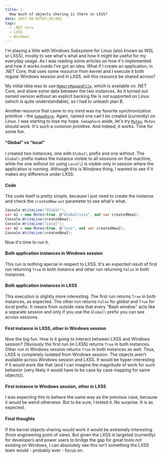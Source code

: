 ```yaml
---
title: |-
  How much of objects sharing is there in LXSS?
date: 2017-06-02T07:20:00Z
tags:
  - .NET Core
  - LXSS
  - Windows
---
```

I'm playing a little with Windows Subsystem for Linux (also known as WSL or LXSS), mostly to see what's what and how it might be useful for my everyday usage. As I was reading some articles on how it's implemented and how it works inside I've got an idea. What if I create an application, in .NET Core, that uses some resource from kernel and I execute it both regular Windows session and in LXSS, will this resource be shared across?

<!-- excerpt -->

My initial idea was to use [`MemoryMappedFile`][1], which is available on .NET Core, and share some data between the two instances. As it turned out named version without an explicit backing file is not supported on Linux (which is quite understandable), so I had to unleash plan B.

Another resource that came to my mind was my favorite synchronization primitive - the [`Semaphore`][2]. Again, named one can't be created (currently) on Linux. I was starting to lose my hope. `Semaphore` aside, let's try [`Mutex`][3]. `Mutex` should work. It's such a common primitive. And indeed, it works. Time for some fun.

#### "Global" vs "local"

I created two instances, one with `Global\` prefix and one without. The `Global\` prefix makes the instance visible to all sessions on that machine, while the one without (or using `Local\`) is visible only in session where the application is running. Although this is Windows thing, I wanted to see if it makes any difference under LXSS.

#### Code

The code itself is pretty simple, because I just need to create the instance and check the `createdNew` `out` parameter to see what's what.

```csharp
Console.WriteLine("Global");
var m1 = new Mutex(true, @"Global\lxss", out var createdNew1);
Console.WriteLine(createdNew1);
Console.WriteLine("Local");
var m2 = new Mutex(true, @"lxss", out var createdNew2);
Console.WriteLine(createdNew2);
```

Now it's time to run it. 

#### Both application instances in Windows session

This run is nothing special in respect to LXSS. It's an expected result of first run returning `True` in both instance and other run returning `False` in both instances.

#### Both application instances in LXSS

This execution is slightly more interesting. The first run returns `True` in both instances, as expected. The other run returns `False` for _global_ and `True` for _local_ prefix. It means from outside view that every "Bash window" acts like a separate session and only if you use the `Global\` prefix you can see across sessions.

#### First instance in LXSS, other in Windows session

Now the big fun. How is it going to interact between LXSS and Windows session? Obviously the first run (in LXSS) returns `True` in both instances. Other run in Windows session returns `True` in both instances as well. Thus, LXSS is completely isolated from Windows session. The objects aren't available across Windows session and LXSS. It would be hyper-interesting if it would work like that (and I can imagine the magnitude of work for such behavior (very likely it would have to be case by case mapping for same objects)).

#### First instance in Windows session, other in LXSS

I was expecting this to behave the same way as the previous case, because it would be weird otherwise. But to be sure, I tested it. No surprise. It is as expected.

#### Final thoughts

If the kernel objects sharing would work it would be extremely interesting (from engineering point of view). But given the LXSS is targeted (currently) for developers and power users to bridge the gap for great tools not existing on Windows, I can absolutely see this isn't something the LXSS team would - probably ever - focus on.

[1]: https://msdn.microsoft.com/en-us/library/system.io.memorymappedfiles.memorymappedfile(v=vs.110).aspx
[2]: https://msdn.microsoft.com/en-us/library/system.threading.semaphore(v=vs.110).aspx
[3]: https://msdn.microsoft.com/en-us/library/system.threading.mutex(v=vs.110).aspx